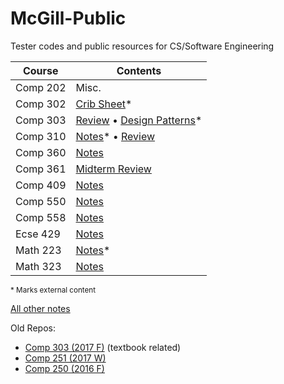 # McGill-Public
Tester codes and public resources for CS/Software Engineering

| Course | Contents |
|---|---|
| Comp 202 | Misc. |
| Comp 302 | [Crib Sheet](Comp-302/final/final.pdf)* |
| Comp 303 | [Review](Comp-303/final.md) &bull; [Design Patterns](https://github.com/AllanWang/Design-Patterns/blob/master/java.md)* |
| Comp 310 | [Notes](https://www.allanwang.ca/notes/mcgill/comp310/0.php)* &bull; [Review](Comp-310/final.md) |
| Comp 360 | [Notes](Comp-360/notes.md) |
| Comp 361 | [Midterm Review](Comp-361/midterm.md) |
| Comp 409 | [Notes](Comp-409/notes.md) |
| Comp 550 | [Notes](Comp-550/notes.md) |
| Comp 558 | [Notes](Comp-558/notes.md) |
| Ecse 429 | [Notes](Ecse-429/notes.md) |
| Math 223 | [Notes](https://www.allanwang.ca/notes/mcgill/math223/)* |
| Math 323 | [Notes](Math-323/notes.md) |

<sub>* Marks external content</sub>

[All other notes](https://www.allanwang.ca/notes/mcgill/)

Old Repos:

* [Comp 303 (2017 F)](https://github.com/AllanWang/Comp-303) (textbook related)
* [Comp 251 (2017 W)](https://github.com/AllanWang/Comp251)
* [Comp 250 (2016 F)](https://github.com/AllanWang/Comp250)

